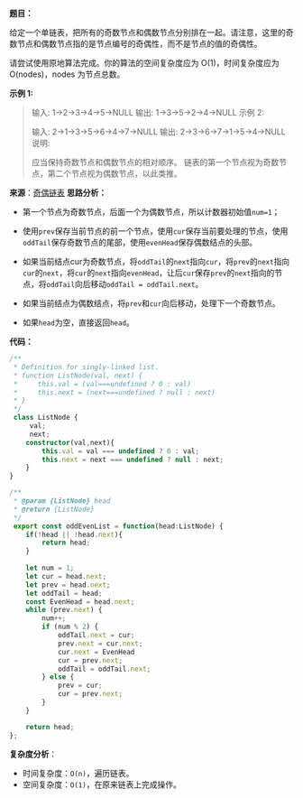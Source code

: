 **题目：**

给定一个单链表，把所有的奇数节点和偶数节点分别排在一起。请注意，这里的奇数节点和偶数节点指的是节点编号的奇偶性，而不是节点的值的奇偶性。

请尝试使用原地算法完成。你的算法的空间复杂度应为 O(1)，时间复杂度应为 O(nodes)，nodes 为节点总数。

**示例 1:**

> 输入: 1->2->3->4->5->NULL
> 输出: 1->3->5->2->4->NULL
> 示例 2:
>
> 输入: 2->1->3->5->6->4->7->NULL 
> 输出: 2->3->6->7->1->5->4->NULL
> 说明:
>
> 应当保持奇数节点和偶数节点的相对顺序。
> 链表的第一个节点视为奇数节点，第二个节点视为偶数节点，以此类推。

**来源**：[奇偶链表](https://leetcode-cn.com/problems/odd-even-linked-list)
**思路分析：**

- 第一个节点为奇数节点，后面一个为偶数节点，所以计数器初始值`num=1`；

- 使用`prev`保存当前节点的前一个节点，使用`cur`保存当前要处理的节点，使用`oddTail`保存奇数节点的尾部，使用`evenHead`保存偶数结点的头部。

- 如果当前结点cur为奇数节点，将`oddTail`的`next`指向`cur`，将`prev`的`next`指向`cur`的`next`，将`cur`的`next`指向`evenHead`，让后`cur`保存`prev`的`next`指向的节点，将`oddTail`向后移动`oddTail = oddTail.next`。
- 如果当前结点为偶数结点，将`prev`和`cur`向后移动，处理下一个奇数节点。

- 如果`head`为空，直接返回`head`。

**代码：**

```typescript
/**
 * Definition for singly-linked list.
 * function ListNode(val, next) {
 *     this.val = (val===undefined ? 0 : val)
 *     this.next = (next===undefined ? null : next)
 * }
 */
 class ListNode {
     val;
     next;
    constructor(val,next){
        this.val = val === undefined ? 0 : val;
        this.next = next === undefined ? null : next;
    }
}

/**
 * @param {ListNode} head
 * @return {ListNode}
 */
 export const oddEvenList = function(head:ListNode) {
    if(!head || !head.next){
        return head;
    }
    
    let num = 1;
    let cur = head.next;
    let prev = head.next;
    let oddTail = head;
    const EvenHead = head.next;
    while (prev.next) {
        num++;
        if (num % 2) {
            oddTail.next = cur;
            prev.next = cur.next;
            cur.next = EvenHead
            cur = prev.next;
            oddTail = oddTail.next;
        } else {
            prev = cur;
            cur = prev.next;
        }
    }

    return head;
};
```

**复杂度分析**：

- 时间复杂度：`O(n)`，遍历链表。
- 空间复杂度：`O(1)`，在原来链表上完成操作。